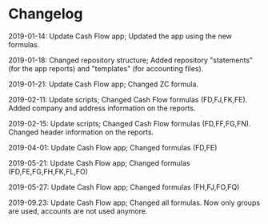 # Changelog

2019-01-14: Update Cash Flow app; Updated the app using the new formulas.

2019-01-18: Changed repository structure; Added repository "statements" (for the app reports) and "templates" (for accounting files).

2019-01-21: Update Cash Flow app; Changed ZC formula.

2019-02-11: Update scripts; Changed Cash Flow formulas (FD,FJ,FK,FE). Added company and address information on the reports.

2019-02-15: Update scripts; Changed Cash Flow formulas (FD,FF,FG,FN). Changed header information on the reports.

2019-04-01: Update Cash Flow app; Changed formulas (FD,FE) 

2019-05-21: Update Cash Flow app; Changed formulas (FD,FE,FG,FH,FK,FL,FO) 

2019-05-27: Update Cash Flow app; Changed formulas (FH,FJ,FO,FQ) 

2019-09.23: Update Cash Flow app; Changed all formulas. Now only groups are used, accounts are not used anymore.